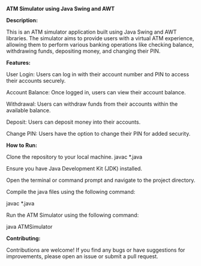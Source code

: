 **ATM Simulator using Java Swing and AWT**

**Description:**

This is an ATM simulator application built using Java Swing and AWT libraries. The simulator aims to provide users with a virtual ATM experience, allowing them to perform various banking operations like checking balance, withdrawing funds, depositing money, and changing their PIN.


**Features:**

User Login: Users can log in with their account number and PIN to access their accounts securely.

Account Balance: Once logged in, users can view their account balance.

Withdrawal: Users can withdraw funds from their accounts within the available balance.

Deposit: Users can deposit money into their accounts.

Change PIN: Users have the option to change their PIN for added security.



**How to Run:**

Clone the repository to your local machine.
  javac *.java


Ensure you have Java Development Kit (JDK) installed.

Open the terminal or command prompt and navigate to the project directory.

Compile the java files using the following command: 
  
  javac *.java

Run the ATM Simulator using the following command:

  java ATMSimulator


**Contributing:**

Contributions are welcome! If you find any bugs or have suggestions for improvements, please open an issue or submit a pull request.
